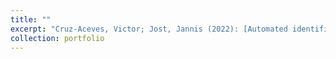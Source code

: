 ```yaml
---
title: ""
excerpt: "Cruz-Aceves, Victor; Jost, Jannis (2022): [Automated identification of islamic radicalization in social media](https://www.researchgate.net/publication/373020525_Automated_identification_of_islamic_radicalization_in_social_media_contribution_in_German_original_title_Erkennung_von_islamistisch-extremistischen_Radikalisierungszeichen_in_Sozialen_Medien). Presentation at the *Monitoringsystem und Transferplattform Radikalisierung* [*(MOTRA-K) Conference*](https://www.motra.info/motra-k-2022/) in Wiesbaden, Germany ![Alt text](../images/Sentiment_across_channels_LIWC_censored.jpg)"
collection: portfolio
---
```



